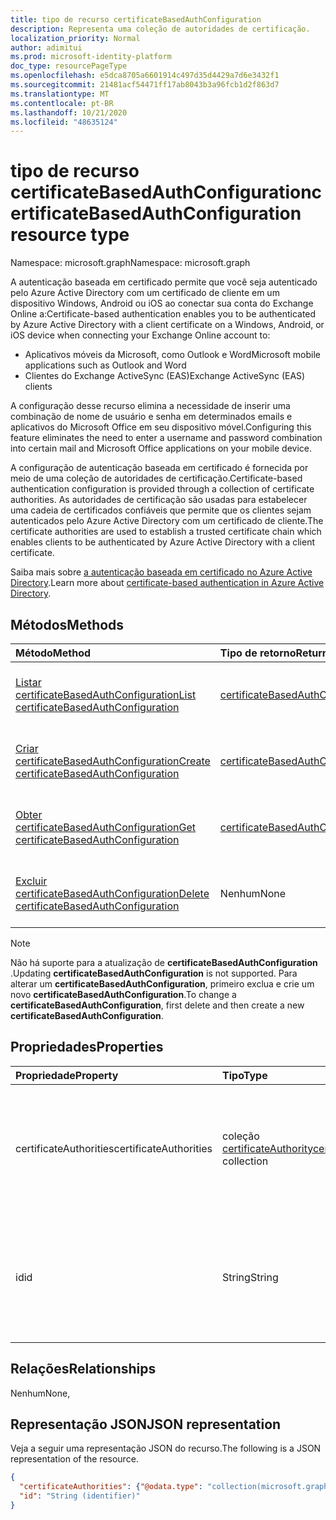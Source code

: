 ```yaml
---
title: tipo de recurso certificateBasedAuthConfiguration
description: Representa uma coleção de autoridades de certificação.
localization_priority: Normal
author: adimitui
ms.prod: microsoft-identity-platform
doc_type: resourcePageType
ms.openlocfilehash: e5dca8705a6601914c497d35d4429a7d6e3432f1
ms.sourcegitcommit: 21481acf54471ff17ab8043b3a96fcb1d2f863d7
ms.translationtype: MT
ms.contentlocale: pt-BR
ms.lasthandoff: 10/21/2020
ms.locfileid: "48635124"
---
```

# <a name="certificatebasedauthconfiguration-resource-type"></a><span data-ttu-id="4e0ac-103">tipo de recurso certificateBasedAuthConfiguration</span><span class="sxs-lookup"><span data-stu-id="4e0ac-103">certificateBasedAuthConfiguration resource type</span></span>

<span data-ttu-id="4e0ac-104">Namespace: microsoft.graph</span><span class="sxs-lookup"><span data-stu-id="4e0ac-104">Namespace: microsoft.graph</span></span>

<span data-ttu-id="4e0ac-105">A autenticação baseada em certificado permite que você seja autenticado pelo Azure Active Directory com um certificado de cliente em um dispositivo Windows, Android ou iOS ao conectar sua conta do Exchange Online a:</span><span class="sxs-lookup"><span data-stu-id="4e0ac-105">Certificate-based authentication enables you to be authenticated by Azure Active Directory with a client certificate on a Windows, Android, or iOS device when connecting your Exchange Online account to:</span></span>

- <span data-ttu-id="4e0ac-106">Aplicativos móveis da Microsoft, como Outlook e Word</span><span class="sxs-lookup"><span data-stu-id="4e0ac-106">Microsoft mobile applications such as Outlook and Word</span></span>
- <span data-ttu-id="4e0ac-107">Clientes do Exchange ActiveSync (EAS)</span><span class="sxs-lookup"><span data-stu-id="4e0ac-107">Exchange ActiveSync (EAS) clients</span></span>

<span data-ttu-id="4e0ac-108">A configuração desse recurso elimina a necessidade de inserir uma combinação de nome de usuário e senha em determinados emails e aplicativos do Microsoft Office em seu dispositivo móvel.</span><span class="sxs-lookup"><span data-stu-id="4e0ac-108">Configuring this feature eliminates the need to enter a username and password combination into certain mail and Microsoft Office applications on your mobile device.</span></span>

<span data-ttu-id="4e0ac-109">A configuração de autenticação baseada em certificado é fornecida por meio de uma coleção de autoridades de certificação.</span><span class="sxs-lookup"><span data-stu-id="4e0ac-109">Certificate-based authentication configuration is provided through a collection of certificate authorities.</span></span> <span data-ttu-id="4e0ac-110">As autoridades de certificação são usadas para estabelecer uma cadeia de certificados confiáveis que permite que os clientes sejam autenticados pelo Azure Active Directory com um certificado de cliente.</span><span class="sxs-lookup"><span data-stu-id="4e0ac-110">The certificate authorities are used to establish a trusted certificate chain which enables clients to be authenticated by Azure Active Directory with a client certificate.</span></span>

<span data-ttu-id="4e0ac-111">Saiba mais sobre [a autenticação baseada em certificado no Azure Active Directory](/azure/active-directory/authentication/active-directory-certificate-based-authentication-get-started).</span><span class="sxs-lookup"><span data-stu-id="4e0ac-111">Learn more about [certificate-based authentication in Azure Active Directory](/azure/active-directory/authentication/active-directory-certificate-based-authentication-get-started).</span></span>

## <a name="methods"></a><span data-ttu-id="4e0ac-112">Métodos</span><span class="sxs-lookup"><span data-stu-id="4e0ac-112">Methods</span></span>

| <span data-ttu-id="4e0ac-113">Método</span><span class="sxs-lookup"><span data-stu-id="4e0ac-113">Method</span></span>       | <span data-ttu-id="4e0ac-114">Tipo de retorno</span><span class="sxs-lookup"><span data-stu-id="4e0ac-114">Return Type</span></span> | <span data-ttu-id="4e0ac-115">Descrição</span><span class="sxs-lookup"><span data-stu-id="4e0ac-115">Description</span></span> |
|:-------------|:------------|:------------|
| [<span data-ttu-id="4e0ac-116">Listar certificateBasedAuthConfiguration</span><span class="sxs-lookup"><span data-stu-id="4e0ac-116">List certificateBasedAuthConfiguration</span></span>](../api/certificatebasedauthconfiguration-list.md) | [<span data-ttu-id="4e0ac-117">certificateBasedAuthConfiguration</span><span class="sxs-lookup"><span data-stu-id="4e0ac-117">certificateBasedAuthConfiguration</span></span>](certificatebasedauthconfiguration.md) | <span data-ttu-id="4e0ac-118">Lista as propriedades da coleção **certificateBasedAuthConfiguration** .</span><span class="sxs-lookup"><span data-stu-id="4e0ac-118">List the properties of the **certificateBasedAuthConfiguration** collection.</span></span> |
| [<span data-ttu-id="4e0ac-119">Criar certificateBasedAuthConfiguration</span><span class="sxs-lookup"><span data-stu-id="4e0ac-119">Create certificateBasedAuthConfiguration</span></span>](../api/certificatebasedauthconfiguration-post-certificatebasedauthconfiguration.md) | [<span data-ttu-id="4e0ac-120">certificateBasedAuthConfiguration</span><span class="sxs-lookup"><span data-stu-id="4e0ac-120">certificateBasedAuthConfiguration</span></span>](certificatebasedauthconfiguration.md) | <span data-ttu-id="4e0ac-121">Criar um novo objeto **certificateBasedAuthConfiguration** .</span><span class="sxs-lookup"><span data-stu-id="4e0ac-121">Create a new **certificateBasedAuthConfiguration** object.</span></span> |
| [<span data-ttu-id="4e0ac-122">Obter certificateBasedAuthConfiguration</span><span class="sxs-lookup"><span data-stu-id="4e0ac-122">Get certificateBasedAuthConfiguration</span></span>](../api/certificatebasedauthconfiguration-get.md) | [<span data-ttu-id="4e0ac-123">certificateBasedAuthConfiguration</span><span class="sxs-lookup"><span data-stu-id="4e0ac-123">certificateBasedAuthConfiguration</span></span>](certificatebasedauthconfiguration.md) | <span data-ttu-id="4e0ac-124">Ler as propriedades de um objeto **certificateBasedAuthConfiguration** .</span><span class="sxs-lookup"><span data-stu-id="4e0ac-124">Read the properties of a **certificateBasedAuthConfiguration** object.</span></span> |
| [<span data-ttu-id="4e0ac-125">Excluir certificateBasedAuthConfiguration</span><span class="sxs-lookup"><span data-stu-id="4e0ac-125">Delete certificateBasedAuthConfiguration</span></span>](../api/certificatebasedauthconfiguration-delete.md) | <span data-ttu-id="4e0ac-126">Nenhum</span><span class="sxs-lookup"><span data-stu-id="4e0ac-126">None</span></span> | <span data-ttu-id="4e0ac-127">Excluir um objeto **certificateBasedAuthConfiguration** .</span><span class="sxs-lookup"><span data-stu-id="4e0ac-127">Delete a **certificateBasedAuthConfiguration** object.</span></span> |

>[!NOTE]
><span data-ttu-id="4e0ac-128">Não há suporte para a atualização de **certificateBasedAuthConfiguration** .</span><span class="sxs-lookup"><span data-stu-id="4e0ac-128">Updating **certificateBasedAuthConfiguration** is not supported.</span></span> <span data-ttu-id="4e0ac-129">Para alterar um **certificateBasedAuthConfiguration**, primeiro exclua e crie um novo **certificateBasedAuthConfiguration**.</span><span class="sxs-lookup"><span data-stu-id="4e0ac-129">To change a **certificateBasedAuthConfiguration**, first delete and then create a new **certificateBasedAuthConfiguration**.</span></span>

## <a name="properties"></a><span data-ttu-id="4e0ac-130">Propriedades</span><span class="sxs-lookup"><span data-stu-id="4e0ac-130">Properties</span></span>

| <span data-ttu-id="4e0ac-131">Propriedade</span><span class="sxs-lookup"><span data-stu-id="4e0ac-131">Property</span></span>     | <span data-ttu-id="4e0ac-132">Tipo</span><span class="sxs-lookup"><span data-stu-id="4e0ac-132">Type</span></span>        | <span data-ttu-id="4e0ac-133">Descrição</span><span class="sxs-lookup"><span data-stu-id="4e0ac-133">Description</span></span> |
|:-------------|:------------|:------------|
|<span data-ttu-id="4e0ac-134">certificateAuthorities</span><span class="sxs-lookup"><span data-stu-id="4e0ac-134">certificateAuthorities</span></span>|<span data-ttu-id="4e0ac-135">coleção [certificateAuthority](certificateauthority.md)</span><span class="sxs-lookup"><span data-stu-id="4e0ac-135">[certificateAuthority](certificateauthority.md) collection</span></span>|<span data-ttu-id="4e0ac-136">Coleção de autoridades de certificação que cria uma cadeia de certificado confiável.</span><span class="sxs-lookup"><span data-stu-id="4e0ac-136">Collection of certificate authorities which creates a trusted certificate chain.</span></span>|
|<span data-ttu-id="4e0ac-137">id</span><span class="sxs-lookup"><span data-stu-id="4e0ac-137">id</span></span>|<span data-ttu-id="4e0ac-138">String</span><span class="sxs-lookup"><span data-stu-id="4e0ac-138">String</span></span>|<span data-ttu-id="4e0ac-139">O identificador exclusivo da configuração de autenticação baseada em certificado.</span><span class="sxs-lookup"><span data-stu-id="4e0ac-139">The unique identifier of the certificate based auth configuration.</span></span> <span data-ttu-id="4e0ac-140">Somente leitura.</span><span class="sxs-lookup"><span data-stu-id="4e0ac-140">Read-only.</span></span>|

## <a name="relationships"></a><span data-ttu-id="4e0ac-141">Relações</span><span class="sxs-lookup"><span data-stu-id="4e0ac-141">Relationships</span></span>

<span data-ttu-id="4e0ac-142">Nenhum</span><span class="sxs-lookup"><span data-stu-id="4e0ac-142">None,</span></span>

## <a name="json-representation"></a><span data-ttu-id="4e0ac-143">Representação JSON</span><span class="sxs-lookup"><span data-stu-id="4e0ac-143">JSON representation</span></span>

<span data-ttu-id="4e0ac-144">Veja a seguir uma representação JSON do recurso.</span><span class="sxs-lookup"><span data-stu-id="4e0ac-144">The following is a JSON representation of the resource.</span></span>

<!-- {
  "blockType": "resource",
  "optionalProperties": [

  ],
  "@odata.type": "microsoft.graph.certificateBasedAuthConfiguration",
  "baseType": "",
  "keyProperty": "id"
}-->

```json
{
  "certificateAuthorities": {"@odata.type": "collection(microsoft.graph.certificateAuthority)"},
  "id": "String (identifier)"
}
```

<!-- uuid: 16cd6b66-4b1a-43a1-adaf-3a886856ed98
2019-02-04 14:57:30 UTC -->
<!-- {
  "type": "#page.annotation",
  "description": "certificateBasedAuthConfiguration resource",
  "keywords": "",
  "section": "documentation",
  "tocPath": ""
}-->
